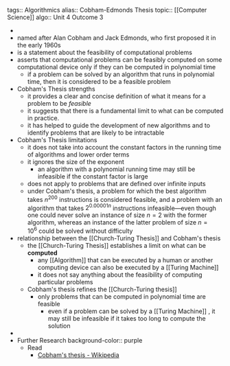 tags:: Algorithmics
alias:: Cobham-Edmonds Thesis
topic:: [[Computer Science]]
algo:: Unit 4 Outcome 3

-
- named after Alan Cobham and Jack Edmonds, who first proposed it in the early 1960s
- is a statement about the feasibility of computational problems
- asserts that computational problems can be feasibly computed on some computational device only if they can be computed in polynomial time
	- if a problem can be solved by an algorithm that runs in polynomial time, then it is considered to be a feasible problem
- Cobham's Thesis strengths
	- it provides a clear and concise definition of what it means for a problem to be *feasible*
	- it suggests that there is a fundamental limit to what can be computed in practice.
	- it has helped to guide the development of new algorithms and to identify problems that are likely to be intractable
- Cobham's Thesis limitations
	- it does not take into account the constant factors in the running time of algorithms and lower order terms
	- it ignores the size of the exponent
		- an algorithm with a polynomial running time may still be infeasible if the constant factor is large
	- does not apply to problems that are defined over infinite inputs
	- under Cobham's thesis, a problem for which the best algorithm takes $n^{200}$ instructions is considered feasible, and a problem with an algorithm that takes $2^{0.00001 n}$ instructions infeasible—even though one could never solve an instance of size $n = 2$ with the former algorithm, whereas an instance of the latter problem of size $n = 10^6$ could be solved without difficulty
- relationship between the [[Church-Turing Thesis]] and Cobham's thesis
	- the [[Church-Turing Thesis]] establishes a limit on what can be **computed**
		- any [[Algorithm]] that can be executed by a human or another computing device can also be executed by a [[Turing Machine]]
		- it does not say anything about the feasibility of computing particular problems
	- Cobham's thesis refines the [[Church-Turing thesis]]
		- only problems that can be computed in polynomial time are feasible
			- even if a problem can be solved by a [[Turing Machine]] , it may still be infeasible if it takes too long to compute the solution
-
- Further Research
  background-color:: purple
	- Read
		- [Cobham's thesis - Wikipedia](https://en.wikipedia.org/wiki/Cobham's_thesis)